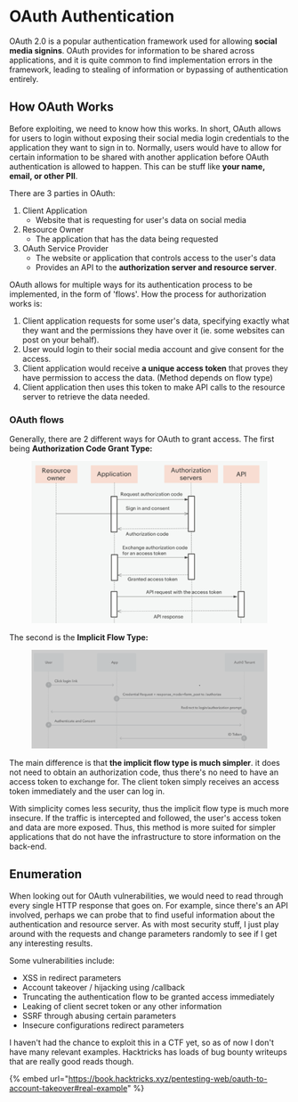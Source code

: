 # OAuth Authentication

OAuth 2.0 is a popular authentication framework used for allowing **social media signins**. OAuth provides for information to be shared across applications, and it is quite common to find implementation errors in the framework, leading to stealing of information or bypassing of authentication entirely.

## How OAuth Works

Before exploiting, we need to know how this works. In short, OAuth allows for users to login without exposing their social media login credentials to the application they want to sign in to. Normally, users would have to allow for certain information to be shared with another application before OAuth authentication is allowed to happen. This can be stuff like **your name, email, or other PII**.&#x20;

There are 3 parties in OAuth:

1. Client Application
   * Website that is requesting for user's data on social media
2. Resource Owner
   * The application that has the data being requested
3. OAuth Service Provider
   * The website or application that controls access to the user's data
   * Provides an API to the **authorization server and resource server**.

OAuth allows for multiple ways for its authentication process to be implemented, in the form of 'flows'. How the process for authorization works is:

1. Client application requests for some user's data, specifying exactly what they want and the permissions they have over it (ie. some websites can post on your behalf).
2. User would login to their social media account and give consent for the access.&#x20;
3. Client application would receive **a unique access token** that proves they have permission to access the data. (Method depends on flow type)
4. Client application then uses this token to make API calls to the resource server to retrieve the data needed.

### OAuth flows

Generally, there are 2 different ways for OAuth to grant access. The first being **Authorization Code Grant Type:**

<figure><img src="../.gitbook/assets/image (5).png" alt=""><figcaption></figcaption></figure>

The second is the **Implicit Flow Type:**

<figure><img src="../.gitbook/assets/image (3).png" alt=""><figcaption></figcaption></figure>

The main difference is that **the implicit flow type is much simpler**. it does not need to obtain an authorization code, thus there's no need to have an access token to exchange for. The client token simply receives an access token immediately and the user can log in.&#x20;

With simplicity comes less security, thus the implicit flow type is much more insecure. If the traffic is intercepted and followed, the user's access token and data are more exposed. Thus, this method is more suited for simpler applications that do not have the infrastructure to store information on the back-end.&#x20;

## Enumeration

When looking out for OAuth vulnerabilities, we would need to read through every single HTTP response that goes on. For example, since there's an API involved, perhaps we can probe that to find useful information about the authentication and resource server. As with most security stuff, I just play around with the requests and change parameters randomly to see if I get any interesting results.&#x20;

Some vulnerabilities include:

* XSS in redirect parameters
* Account takeover / hijacking using /callback&#x20;
* Truncating the authentication flow to be granted access immediately
* Leaking of client secret token or any other information
* SSRF through abusing certain parameters
* Insecure configurations redirect parameters

I haven't had the chance to exploit this in a CTF yet, so as of now I don't have many relevant examples. Hacktricks has loads of bug bounty writeups that are really good reads though.

{% embed url="https://book.hacktricks.xyz/pentesting-web/oauth-to-account-takeover#real-example" %}

